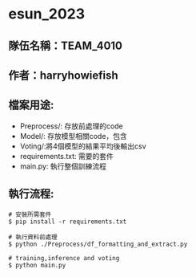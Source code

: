 # esun_2023

## 隊伍名稱：TEAM_4010

## 作者：harryhowiefish
 
## 檔案用途:
- Preprocess/: 存放前處理的code
- Model/: 存放模型相關code，包含
- Voting/:將4個模型的結果平均後輸出csv
- requirements.txt: 需要的套件
- main.py: 執行整個訓練流程

## 執行流程:
```
# 安裝所需套件
$ pip install -r requirements.txt 

# 執行資料前處理
$ python ./Preprocess/df_formatting_and_extract.py

# training,inference and voting
$ python main.py
```
